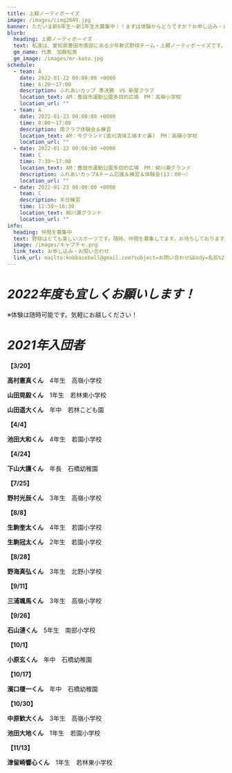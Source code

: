 ```yaml
---
title: 上郷ノーティボーイズ
image: /images/cimg2649.jpg
banner: ただいま新6年生～新1年生大募集中！！まずは体験からどうですか？お申し込み・お問い合わせはお気軽にどうぞ！！
blurb:
  heading: 上郷ノーティボーイズ
  text: 私達は、愛知県豊田市南部にある少年軟式野球チーム・上郷ノーティボーイズです。野球を愛する少年・少女達の夢を育み、軟式野球を正しく指導し、体力向上と礼儀を養成します。また、親友同士の友情と交歓の場を与え、規則正しい明朗な少年・少女を育成することを目的としています。
  gm_name: 代表　加藤松男
  gm_image: /images/mr-kato.jpg
schedule:
  - team: A
    date: 2022-01-22 00:00:00 +0000
    time: 6:20～17:00
    description: ふれあいカップ 準決勝　VS 新屋クラブ
    location_text: AM：豊田市運動公園多目的広場　PM：高嶺小学校
    location_url: ""
  - team: A
    date: 2022-01-23 00:00:00 +0000
    time: 8:00～17:00
    description: 南クラブ体験会＆練習
    location_text: AM：今グランド(渡刈清掃工場すぐ裏)　PM：高嶺小学校
    location_url: ""
  - date: 2022-01-22 00:00:00 +0000
    team: C
    time: 7:30～17:00
    location_text: AM：豊田市運動公園多目的広場　PM：柳川瀬グランド
    description: ふれあいカップAチーム応援＆練習＆体験会(13：00～）
    location_url: ""
  - date: 2022-01-23 00:00:00 +0000
    team: C
    description: 半日練習
    time: 11:30～16:30
    location_text: 柳川瀬グランド
    location_url: ""
info:
  heading: 仲間を募集中
  text: 野球はとても楽しいスポーツです。随時、仲間を募集してます。お待ちしております。
  image: /images/キャプチャ.png
  link_text: お申し込み・お問い合わせ
  link_url: mailto:knbbaseball@gmail.com?subject=お問い合わせ&body=名前%20%3A%0D%0Aふりがな%20%3A%0D%0A電話%20%3A%0D%0A学校名%20%3A%0D%0A学年%20%3A%0D%0Aお問い合せ内容%20%3A（例、体験・見学・入団希望）
---
```

# ***2022年度も宜しくお願いします！***



※体験は随時可能です。気軽にお越しください！

# ***2021年入団者***

**【3/20】**

**高村憲真くん**　4年生　高嶺小学校

**山田晃毅くん**　1年生　若林東小学校

**山田遥大くん**　年中　若林こども園

**【4/4】**

**池田大和くん**　4年生　若園小学校

**【4/24】**

**下山大護くん**　年長　石橋幼稚園

**【7/25】**

**野村光辰くん**　3年生　高嶺小学校

**【8/8】**

**生駒奎太くん**　4年生　若園小学校

**生駒冠太くん**　2年生　若園小学校

**【8/28】**

**野海真弘くん**　3年生　北野小学校

**【9/11】**

**三浦颯馬くん**　3年生　高嶺小学校

**【9/26】**

**石山漣くん**　5年生　南部小学校

**【10/1】**

**小原玄くん**　年中　石橋幼稚園

**【10/17】**

**濱口榎一くん**　年中　石橋幼稚園

**【10/30】**

**中原歓大くん**　3年生　高嶺小学校

**池田大地くん**　1年生　若園小学校

**【11/13】**

**津留崎響心くん**　1年生　若林東小学校
